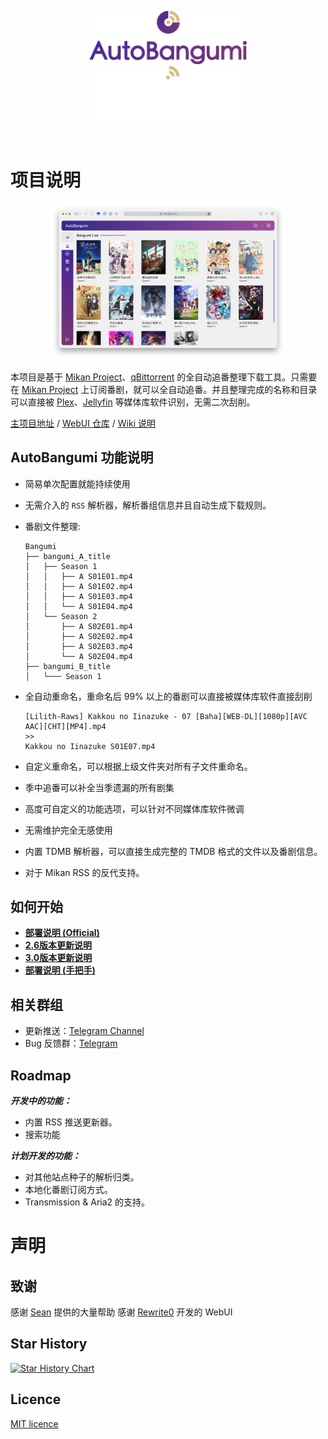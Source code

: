<p align="center">
    <img src="docs/image/light-icon.png#gh-light-mode-only" width=50%/ alt="">
    <img src="docs/image/dark-icon.png#gh-dark-mode-only" width=50%/ alt="">
</p>
<p align="center">
    <img title="docker build version" src="https://img.shields.io/docker/v/estrellaxd/auto_bangumi" alt="">
    <img title="release date" src="https://img.shields.io/github/release-date/estrellaxd/auto_bangumi" alt="">
    <img title="docker pull" src="https://img.shields.io/docker/pulls/estrellaxd/auto_bangumi" alt="">
    <img title="python version" src="https://img.shields.io/badge/python-3.11-blue" alt="">
</p>

# 项目说明

<p align="center">
    <img title="AutoBangumi" src="docs/image/window.png" alt="" width=75%>
</p>

本项目是基于 [Mikan Project](https://mikanani.me)、[qBittorrent](https://qbittorrent.org) 的全自动追番整理下载工具。只需要在 [Mikan Project](https://mikanani.me) 上订阅番剧，就可以全自动追番。并且整理完成的名称和目录可以直接被 [Plex]()、[Jellyfin]() 等媒体库软件识别，无需二次刮削。

[主项目地址](https://www.github.com/EstrellaXD/Auto_Bangumi)
/ [WebUI 仓库](https://github.com/Rewrite0/Auto_Bangumi_WebUI)
/ [Wiki 说明](https://www.github.com/EstrellaXD/Auto_Bangumi/wiki)

## AutoBangumi 功能说明

- 简易单次配置就能持续使用
- 无需介入的 `RSS` 解析器，解析番组信息并且自动生成下载规则。
- 番剧文件整理:

    ```
    Bangumi
    ├── bangumi_A_title
    │   ├── Season 1
    │   │   ├── A S01E01.mp4
    │   │   ├── A S01E02.mp4
    │   │   ├── A S01E03.mp4
    │   │   └── A S01E04.mp4
    │   └── Season 2
    │       ├── A S02E01.mp4
    │       ├── A S02E02.mp4
    │       ├── A S02E03.mp4
    │       └── A S02E04.mp4
    ├── bangumi_B_title
    │   └─── Season 1
    ```

- 全自动重命名，重命名后 99% 以上的番剧可以直接被媒体库软件直接刮削

    ```
  [Lilith-Raws] Kakkou no Iinazuke - 07 [Baha][WEB-DL][1080p][AVC AAC][CHT][MP4].mp4 
  >>
   Kakkou no Iinazuke S01E07.mp4
  ```

- 自定义重命名，可以根据上级文件夹对所有子文件重命名。
- 季中追番可以补全当季遗漏的所有剧集
- 高度可自定义的功能选项，可以针对不同媒体库软件微调
- 无需维护完全无感使用
- 内置 TDMB 解析器，可以直接生成完整的 TMDB 格式的文件以及番剧信息。
- 对于 Mikan RSS 的反代支持。

## 如何开始

- **[部署说明 (Official)](https://github.com/EstrellaXD/Auto_Bangumi/wiki)**
- **[2.6版本更新说明](https://github.com/EstrellaXD/Auto_Bangumi/wiki/2.6更新说明)**
- **[3.0版本更新说明](https://github.com/EstrellaXD/Auto_Bangumi/wiki/3.0更新说明)**
- **[部署说明 (手把手)](https://www.himiku.com/archives/auto-bangumi.html)**

## 相关群组

- 更新推送：[Telegram Channel](https://t.me/autobangumi_update)
- Bug 反馈群：[Telegram](https://t.me/+yNisOnDGaX5jMTM9)

## Roadmap

***开发中的功能：***

- 内置 RSS 推送更新器。
- 搜索功能

***计划开发的功能：***

- 对其他站点种子的解析归类。
- 本地化番剧订阅方式。
- Transmission & Aria2 的支持。

# 声明

## 致谢

感谢 [Sean](https://github.com/findix) 提供的大量帮助
感谢 [Rewrite0](https://github.com/Rewrite0) 开发的 WebUI

## Star History

[![Star History Chart](https://api.star-history.com/svg?repos=EstrellaXD/Auto_Bangumi&type=Date)](https://star-history.com/#EstrellaXD/Auto_Bangumi)

## Licence

[MIT licence](https://github.com/EstrellaXD/Auto_Bangumi/blob/main/LICENSE)

